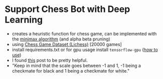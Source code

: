 # Support Chess Bot with Deep Learning
- creates a heuristic function for chess game, can be implemented with the [minimax algorithm](https://en.wikipedia.org/wiki/Minimax) (and alpha beta pruning)
- using [Chess Game Dataset (Lichess)](https://www.kaggle.com/datasnaek/chess) [20000 games]
- install requirements.txt or for gpu usage install `tensorflow-gpu` ([how to use](https://stackoverflow.com/questions/51306862/how-do-i-use-tensorflow-gpu))
- I found [this](https://towardsdatascience.com/creating-a-chess-engine-with-deep-learning-b9477ff3ee3d) post to be pretty helpful.
- "Keep in mind that the scale goes between -1 and 1, -1 being a checkmate for black and 1 being a checkmate for white."